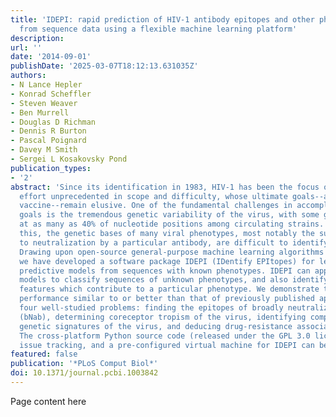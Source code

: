 ```yaml
---
title: 'IDEPI: rapid prediction of HIV-1 antibody epitopes and other phenotypic features
  from sequence data using a flexible machine learning platform'
description:
url: ''
date: '2014-09-01'
publishDate: '2025-03-07T18:12:13.631035Z'
authors:
- N Lance Hepler
- Konrad Scheffler
- Steven Weaver
- Ben Murrell
- Douglas D Richman
- Dennis R Burton
- Pascal Poignard
- Davey M Smith
- Sergei L Kosakovsky Pond
publication_types:
- '2'
abstract: 'Since its identification in 1983, HIV-1 has been the focus of a research
  effort unprecedented in scope and difficulty, whose ultimate goals--a cure and a
  vaccine--remain elusive. One of the fundamental challenges in accomplishing these
  goals is the tremendous genetic variability of the virus, with some genes differing
  at as many as 40% of nucleotide positions among circulating strains. Because of
  this, the genetic bases of many viral phenotypes, most notably the susceptibility
  to neutralization by a particular antibody, are difficult to identify computationally.
  Drawing upon open-source general-purpose machine learning algorithms and libraries,
  we have developed a software package IDEPI (IDentify EPItopes) for learning genotype-to-phenotype
  predictive models from sequences with known phenotypes. IDEPI can apply learned
  models to classify sequences of unknown phenotypes, and also identify specific sequence
  features which contribute to a particular phenotype. We demonstrate that IDEPI achieves
  performance similar to or better than that of previously published approaches on
  four well-studied problems: finding the epitopes of broadly neutralizing antibodies
  (bNab), determining coreceptor tropism of the virus, identifying compartment-specific
  genetic signatures of the virus, and deducing drug-resistance associated mutations.
  The cross-platform Python source code (released under the GPL 3.0 license), documentation,
  issue tracking, and a pre-configured virtual machine for IDEPI can be found at https://github.com/veg/idepi.'
featured: false
publication: '*PLoS Comput Biol*'
doi: 10.1371/journal.pcbi.1003842
---
```


Page content here